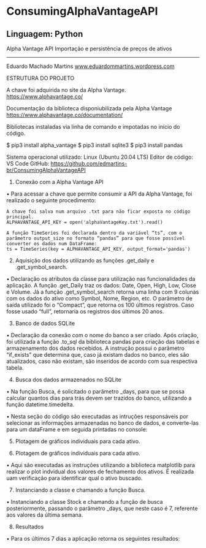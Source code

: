 # ConsumingAlphaVantageAPI
## Linguagem: Python

Alpha Vantage API
Importação e persistência de preços de ativos
________________________________________________
Eduardo Machado Martins
www.eduardommartins.wordpress.com

ESTRUTURA DO PROJETO

A chave foi adquirida no site da Alpha Vantage.
https://www.alphavantage.co/

Documentação da biblioteca disponiubilizada pela Alpha Vantage
https://www.alphavantage.co/documentation/

Bibliotecas instaladas via linha de comando e impotadas no início do código.

$ pip3 install alpha_vantage
$ pip3 install sqlite3
$ pip3 install pandas

Sistema operacional utilizado: Linux (Ubuntu 20.04 LTS)
Editor de código: VS Code
GitHub: https://github.com/edmartins-br/ConsumingAlphaVantageAPI

1. Conexão com a Alpha Vantage API

•	Para acessar a chave que permite consumir a API da Alpha Vantage, foi realizado o seguinte procedimento:
	
	A chave foi salva num arquivo .txt para não ficar exposta no código 	principal.
	ALPHAVANTAGE_API_KEY = open('alphaVantageKey.txt').read()
	
	A função TimeSeries foi declarada dentro da variável “ts”, com o 	parâmetro output_size no formato “pandas” para que fosse possível 	converter os dados num DataFrame:
	ts = TimeSeries(key = ALPHAVANTAGE_API_KEY, output_format='pandas')


2. Aquisição dos dados utilizando as funções .get_daily e .get_symbol_search.

•	Declaração os atributos da classe para utilização nas funcionalidades da aplicação. A função .get_Daily traz os dados: Date, Open, High, Low, Close e Volume. Já a função .get_symbol_search retorna uma linha com 9 colunas com os dados do ativo como Symbol, Nome, Region, etc. O parãmetro de saída utilizado foi o “Compact”, que retorna os 100 últimos registros. Caso fosse usado “full”, retornaria os registros dos últimos 20 anos.

3. Banco de dados SQLite

•	Declaração da conexão com o nome do banco a ser criado. Após criação, foi utilizada a função .to_sql da biblioteca pandas para criação das tabelas e armazenamento dos dados recebidos. A instrução possui o parâmetro “if_exists” que determina que, caso já existam dados no banco, eles são atualizados, caso não existam, são inseridos de acordo com sua respectiva tabela.


4. Busca dos dados armazenados no SQLite

•	Na função Busca, é solicitado o parâmetro _days, para que se possa calcular quantos dias para trás devem ser trazidos do banco, utilizando a função datetime.timedelta.

•	Nesta seção do código são executadas as intruções responsáveis por selecionar as informações armazenadas no banco de dados, e converte-las para um dataFrame e em seguida printadas no console:


5. Plotagem de gráficos individuais para cada ativo.


6. Plotagem de gráficos individuais para cada ativo.

•	Aqui são executadas as instruções utilizando a biblioteca matplotlib para realizar o plot indvidual dos valores de fechamento dos ativos. É realizada uam verificação para identificar qual o ativo buscado.


7. Instanciando a classe e chamando a função Busca.

•	Instanciando a classe Stock e chamando a função de busca posteriormente, passando o parâmetro _days, que neste caso é 7, referente aos valores da última semana.


8. Resultados

•	Para os últímos 7 dias a aplicação retorna os seguintes resultados:




